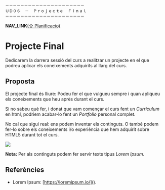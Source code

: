
```
－－－－－－－－－－－－－－－－－－－－－
ＵＤ０６  －  Ｐｒｏｊｅｃｔｅ  Ｆｉｎａｌ
－－－－－－－－－－－－－－－－－－－－－
```

__NAV_LINK__[(⇧ Planificacio)](./Planificacio.html)


Projecte Final
==============

Dedicarem la darrera sessió del curs a realitzar un projecte en el que podreu
aplicar els coneixements adquirits al llarg del curs.


Proposta
--------

El projecte final és lliure: Podeu fer el que vulgueu sempre i quan apliqueu
els coneixements que heu après durant el curs.

Si no sabeu què fer, i donat que vam començar el curs fent un *Currículum* en
html, podriem acabar-lo fent un *Portfolio* personal complet.

No cal que sigui real: ens podem inventar els continguts. O també podem fer-lo
sobre els coneixements i/o experiència que hem adquirit sobre HTML5 durant tot
el curs.


![](__FIGURES_PATH__/lorem_ipsum.png)

**Nota:** Per als continguts podem fer servir texts tipus *Lorem Ipsum*.




Referències
-----------

  * Lorem Ipsum: [https://loremipsum.io/]().
